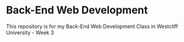 # Back-End Web Development

This repository is for my Back-End Web Development Class in Westcliff University - Week 3
